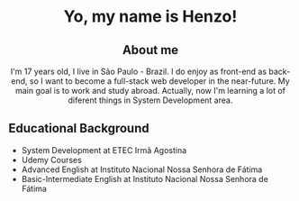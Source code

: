 
<div align="center">
  <h1>Yo, my name is Henzo!</h1> 
  <h2>About me</h2>
<p>I'm 17 years old, I live in São Paulo - Brazil. I do enjoy as front-end as back-end, so I want to become a full-stack web developer in the near-future. My main goal is to work and study abroad. Actually, now I'm learning a lot of diferent things in System Development area.</p>
  
<div align="left";>
  <h2>Educational Background</h2>
  <ul>
    <li>System Development at ETEC Irmã Agostina</li>
    <li>Udemy Courses</li>
    <li>Advanced English at Instituto Nacional Nossa Senhora de Fátima</li>
    <li>Basic-Intermediate English at Instituto Nacional Nossa Senhora de Fátima</li>
</ul>

